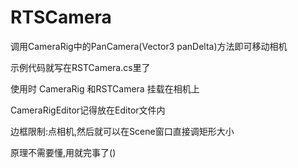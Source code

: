 # RTSCamera
调用CameraRig中的PanCamera(Vector3 panDelta)方法即可移动相机

示例代码就写在RSTCamera.cs里了

使用时 CameraRig 和RSTCamera 挂载在相机上

CameraRigEditor记得放在Editor文件内

边框限制:点相机,然后就可以在Scene窗口直接调矩形大小

原理不需要懂,用就完事了()
